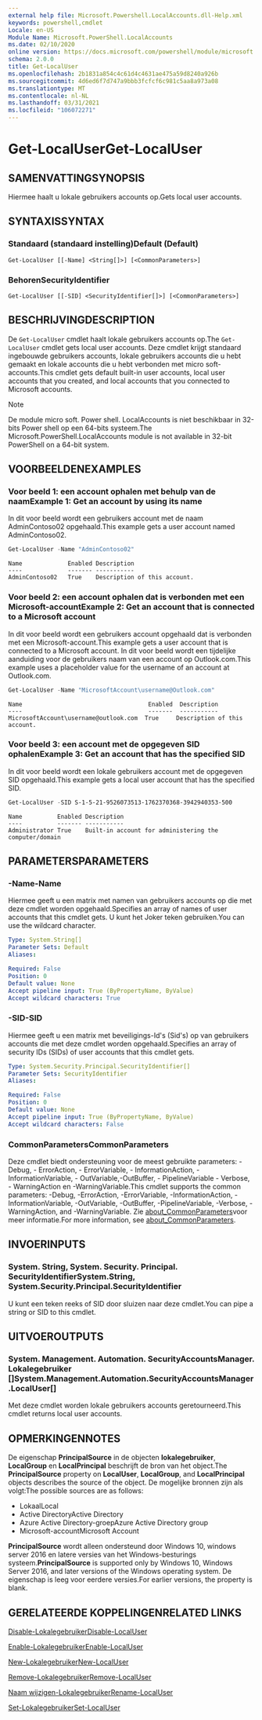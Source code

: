 ```yaml
---
external help file: Microsoft.Powershell.LocalAccounts.dll-Help.xml
keywords: powershell,cmdlet
Locale: en-US
Module Name: Microsoft.PowerShell.LocalAccounts
ms.date: 02/10/2020
online version: https://docs.microsoft.com/powershell/module/microsoft.powershell.localaccounts/get-localuser?view=powershell-5.1&WT.mc_id=ps-gethelp
schema: 2.0.0
title: Get-LocalUser
ms.openlocfilehash: 2b1831a854c4c61d4c4631ae475a59d8240a926b
ms.sourcegitcommit: 4d6ed6f7d747a9bbb3fcfcf6c981c5aa8a973a08
ms.translationtype: MT
ms.contentlocale: nl-NL
ms.lasthandoff: 03/31/2021
ms.locfileid: "106072271"
---
```

# <span data-ttu-id="2e3f6-103">Get-LocalUser</span><span class="sxs-lookup"><span data-stu-id="2e3f6-103">Get-LocalUser</span></span>

## <span data-ttu-id="2e3f6-104">SAMENVATTING</span><span class="sxs-lookup"><span data-stu-id="2e3f6-104">SYNOPSIS</span></span>
<span data-ttu-id="2e3f6-105">Hiermee haalt u lokale gebruikers accounts op.</span><span class="sxs-lookup"><span data-stu-id="2e3f6-105">Gets local user accounts.</span></span>

## <span data-ttu-id="2e3f6-106">SYNTAXIS</span><span class="sxs-lookup"><span data-stu-id="2e3f6-106">SYNTAX</span></span>

### <span data-ttu-id="2e3f6-107">Standaard (standaard instelling)</span><span class="sxs-lookup"><span data-stu-id="2e3f6-107">Default (Default)</span></span>

```
Get-LocalUser [[-Name] <String[]>] [<CommonParameters>]
```

### <span data-ttu-id="2e3f6-108">Behoren</span><span class="sxs-lookup"><span data-stu-id="2e3f6-108">SecurityIdentifier</span></span>

```
Get-LocalUser [[-SID] <SecurityIdentifier[]>] [<CommonParameters>]
```

## <span data-ttu-id="2e3f6-109">BESCHRIJVING</span><span class="sxs-lookup"><span data-stu-id="2e3f6-109">DESCRIPTION</span></span>

<span data-ttu-id="2e3f6-110">De `Get-LocalUser` cmdlet haalt lokale gebruikers accounts op.</span><span class="sxs-lookup"><span data-stu-id="2e3f6-110">The `Get-LocalUser` cmdlet gets local user accounts.</span></span> <span data-ttu-id="2e3f6-111">Deze cmdlet krijgt standaard ingebouwde gebruikers accounts, lokale gebruikers accounts die u hebt gemaakt en lokale accounts die u hebt verbonden met micro soft-accounts.</span><span class="sxs-lookup"><span data-stu-id="2e3f6-111">This cmdlet gets default built-in user accounts, local user accounts that you created, and local accounts that you connected to Microsoft accounts.</span></span>

> [!NOTE]
> <span data-ttu-id="2e3f6-112">De module micro soft. Power shell. LocalAccounts is niet beschikbaar in 32-bits Power shell op een 64-bits systeem.</span><span class="sxs-lookup"><span data-stu-id="2e3f6-112">The Microsoft.PowerShell.LocalAccounts module is not available in 32-bit PowerShell on a 64-bit system.</span></span>

## <span data-ttu-id="2e3f6-113">VOORBEELDEN</span><span class="sxs-lookup"><span data-stu-id="2e3f6-113">EXAMPLES</span></span>

### <span data-ttu-id="2e3f6-114">Voor beeld 1: een account ophalen met behulp van de naam</span><span class="sxs-lookup"><span data-stu-id="2e3f6-114">Example 1: Get an account by using its name</span></span>

<span data-ttu-id="2e3f6-115">In dit voor beeld wordt een gebruikers account met de naam AdminContoso02 opgehaald.</span><span class="sxs-lookup"><span data-stu-id="2e3f6-115">This example gets a user account named AdminContoso02.</span></span>

```powershell
Get-LocalUser -Name "AdminContoso02"
```

```Output
Name             Enabled Description
----             ------- -----------
AdminContoso02   True    Description of this account.
```

### <span data-ttu-id="2e3f6-116">Voor beeld 2: een account ophalen dat is verbonden met een Microsoft-account</span><span class="sxs-lookup"><span data-stu-id="2e3f6-116">Example 2: Get an account that is connected to a Microsoft account</span></span>

<span data-ttu-id="2e3f6-117">In dit voor beeld wordt een gebruikers account opgehaald dat is verbonden met een Microsoft-account.</span><span class="sxs-lookup"><span data-stu-id="2e3f6-117">This example gets a user account that is connected to a Microsoft account.</span></span> <span data-ttu-id="2e3f6-118">In dit voor beeld wordt een tijdelijke aanduiding voor de gebruikers naam van een account op Outlook.com.</span><span class="sxs-lookup"><span data-stu-id="2e3f6-118">This example uses a placeholder value for the username of an account at Outlook.com.</span></span>

```powershell
Get-LocalUser -Name "MicrosoftAccount\username@Outlook.com"
```

```Output
Name                                    Enabled  Description
----                                    -------  -----------
MicrosoftAccount\username@outlook.com  True     Description of this account.
```

### <span data-ttu-id="2e3f6-119">Voor beeld 3: een account met de opgegeven SID ophalen</span><span class="sxs-lookup"><span data-stu-id="2e3f6-119">Example 3: Get an account that has the specified SID</span></span>

<span data-ttu-id="2e3f6-120">In dit voor beeld wordt een lokale gebruikers account met de opgegeven SID opgehaald.</span><span class="sxs-lookup"><span data-stu-id="2e3f6-120">This example gets a local user account that has the specified SID.</span></span>

```powershell
Get-LocalUser -SID S-1-5-21-9526073513-1762370368-3942940353-500
```

```Output
Name          Enabled Description
----          ------- -----------
Administrator True    Built-in account for administering the computer/domain
```

## <span data-ttu-id="2e3f6-121">PARAMETERS</span><span class="sxs-lookup"><span data-stu-id="2e3f6-121">PARAMETERS</span></span>

### <span data-ttu-id="2e3f6-122">-Name</span><span class="sxs-lookup"><span data-stu-id="2e3f6-122">-Name</span></span>

<span data-ttu-id="2e3f6-123">Hiermee geeft u een matrix met namen van gebruikers accounts op die met deze cmdlet worden opgehaald.</span><span class="sxs-lookup"><span data-stu-id="2e3f6-123">Specifies an array of names of user accounts that this cmdlet gets.</span></span> <span data-ttu-id="2e3f6-124">U kunt het Joker teken gebruiken.</span><span class="sxs-lookup"><span data-stu-id="2e3f6-124">You can use the wildcard character.</span></span>

```yaml
Type: System.String[]
Parameter Sets: Default
Aliases:

Required: False
Position: 0
Default value: None
Accept pipeline input: True (ByPropertyName, ByValue)
Accept wildcard characters: True
```

### <span data-ttu-id="2e3f6-125">-SID</span><span class="sxs-lookup"><span data-stu-id="2e3f6-125">-SID</span></span>

<span data-ttu-id="2e3f6-126">Hiermee geeft u een matrix met beveiligings-Id's (Sid's) op van gebruikers accounts die met deze cmdlet worden opgehaald.</span><span class="sxs-lookup"><span data-stu-id="2e3f6-126">Specifies an array of security IDs (SIDs) of user accounts that this cmdlet gets.</span></span>

```yaml
Type: System.Security.Principal.SecurityIdentifier[]
Parameter Sets: SecurityIdentifier
Aliases:

Required: False
Position: 0
Default value: None
Accept pipeline input: True (ByPropertyName, ByValue)
Accept wildcard characters: False
```

### <span data-ttu-id="2e3f6-127">CommonParameters</span><span class="sxs-lookup"><span data-stu-id="2e3f6-127">CommonParameters</span></span>

<span data-ttu-id="2e3f6-128">Deze cmdlet biedt ondersteuning voor de meest gebruikte parameters: -Debug, - ErrorAction, - ErrorVariable, - InformationAction, -InformationVariable, - OutVariable,-OutBuffer, - PipelineVariable - Verbose, - WarningAction en -WarningVariable.</span><span class="sxs-lookup"><span data-stu-id="2e3f6-128">This cmdlet supports the common parameters: -Debug, -ErrorAction, -ErrorVariable, -InformationAction, -InformationVariable, -OutVariable, -OutBuffer, -PipelineVariable, -Verbose, -WarningAction, and -WarningVariable.</span></span> <span data-ttu-id="2e3f6-129">Zie [about_CommonParameters](https://go.microsoft.com/fwlink/?LinkID=113216)voor meer informatie.</span><span class="sxs-lookup"><span data-stu-id="2e3f6-129">For more information, see [about_CommonParameters](https://go.microsoft.com/fwlink/?LinkID=113216).</span></span>

## <span data-ttu-id="2e3f6-130">INVOER</span><span class="sxs-lookup"><span data-stu-id="2e3f6-130">INPUTS</span></span>

### <span data-ttu-id="2e3f6-131">System. String, System. Security. Principal. SecurityIdentifier</span><span class="sxs-lookup"><span data-stu-id="2e3f6-131">System.String, System.Security.Principal.SecurityIdentifier</span></span>

<span data-ttu-id="2e3f6-132">U kunt een teken reeks of SID door sluizen naar deze cmdlet.</span><span class="sxs-lookup"><span data-stu-id="2e3f6-132">You can pipe a string or SID to this cmdlet.</span></span>

## <span data-ttu-id="2e3f6-133">UITVOER</span><span class="sxs-lookup"><span data-stu-id="2e3f6-133">OUTPUTS</span></span>

### <span data-ttu-id="2e3f6-134">System. Management. Automation. SecurityAccountsManager. Lokalegebruiker []</span><span class="sxs-lookup"><span data-stu-id="2e3f6-134">System.Management.Automation.SecurityAccountsManager.LocalUser[]</span></span>

<span data-ttu-id="2e3f6-135">Met deze cmdlet worden lokale gebruikers accounts geretourneerd.</span><span class="sxs-lookup"><span data-stu-id="2e3f6-135">This cmdlet returns local user accounts.</span></span>

## <span data-ttu-id="2e3f6-136">OPMERKINGEN</span><span class="sxs-lookup"><span data-stu-id="2e3f6-136">NOTES</span></span>

<span data-ttu-id="2e3f6-137">De eigenschap **PrincipalSource** in de objecten **lokalegebruiker**, **LocalGroup** en **LocalPrincipal** beschrijft de bron van het object.</span><span class="sxs-lookup"><span data-stu-id="2e3f6-137">The **PrincipalSource** property on **LocalUser**, **LocalGroup**, and **LocalPrincipal** objects describes the source of the object.</span></span> <span data-ttu-id="2e3f6-138">De mogelijke bronnen zijn als volgt:</span><span class="sxs-lookup"><span data-stu-id="2e3f6-138">The possible sources are as follows:</span></span>

- <span data-ttu-id="2e3f6-139">Lokaal</span><span class="sxs-lookup"><span data-stu-id="2e3f6-139">Local</span></span>
- <span data-ttu-id="2e3f6-140">Active Directory</span><span class="sxs-lookup"><span data-stu-id="2e3f6-140">Active Directory</span></span>
- <span data-ttu-id="2e3f6-141">Azure Active Directory-groep</span><span class="sxs-lookup"><span data-stu-id="2e3f6-141">Azure Active Directory group</span></span>
- <span data-ttu-id="2e3f6-142">Microsoft-account</span><span class="sxs-lookup"><span data-stu-id="2e3f6-142">Microsoft Account</span></span>

<span data-ttu-id="2e3f6-143">**PrincipalSource** wordt alleen ondersteund door Windows 10, windows server 2016 en latere versies van het Windows-besturings systeem.</span><span class="sxs-lookup"><span data-stu-id="2e3f6-143">**PrincipalSource** is supported only by Windows 10, Windows Server 2016, and later versions of the Windows operating system.</span></span> <span data-ttu-id="2e3f6-144">De eigenschap is leeg voor eerdere versies.</span><span class="sxs-lookup"><span data-stu-id="2e3f6-144">For earlier versions, the property is blank.</span></span>

## <span data-ttu-id="2e3f6-145">GERELATEERDE KOPPELINGEN</span><span class="sxs-lookup"><span data-stu-id="2e3f6-145">RELATED LINKS</span></span>

[<span data-ttu-id="2e3f6-146">Disable-Lokalegebruiker</span><span class="sxs-lookup"><span data-stu-id="2e3f6-146">Disable-LocalUser</span></span>](Disable-LocalUser.md)

[<span data-ttu-id="2e3f6-147">Enable-Lokalegebruiker</span><span class="sxs-lookup"><span data-stu-id="2e3f6-147">Enable-LocalUser</span></span>](Enable-LocalUser.md)

[<span data-ttu-id="2e3f6-148">New-Lokalegebruiker</span><span class="sxs-lookup"><span data-stu-id="2e3f6-148">New-LocalUser</span></span>](New-LocalUser.md)

[<span data-ttu-id="2e3f6-149">Remove-Lokalegebruiker</span><span class="sxs-lookup"><span data-stu-id="2e3f6-149">Remove-LocalUser</span></span>](Remove-LocalUser.md)

[<span data-ttu-id="2e3f6-150">Naam wijzigen-Lokalegebruiker</span><span class="sxs-lookup"><span data-stu-id="2e3f6-150">Rename-LocalUser</span></span>](Rename-LocalUser.md)

[<span data-ttu-id="2e3f6-151">Set-Lokalegebruiker</span><span class="sxs-lookup"><span data-stu-id="2e3f6-151">Set-LocalUser</span></span>](Set-LocalUser.md)
